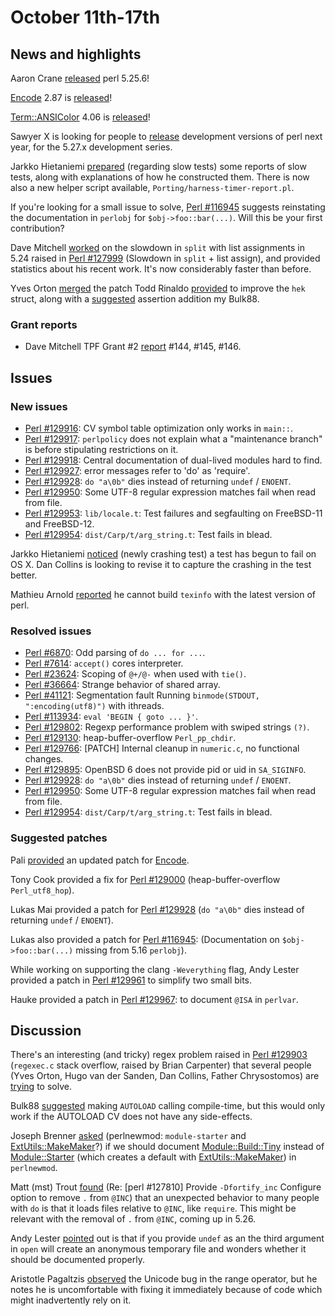 # October 11th-17th

## News and highlights

Aaron Crane
[released](http://nntp.perl.org/group/perl.perl5.porters/240406) perl
5.25.6!

[Encode](http://metacpan.org/pod/Encode) 2.87 is
[released](http://nntp.perl.org/group/perl.perl5.porters/240622)!

[Term::ANSIColor](http://metacpan.org/pod/Term::ANSIColor) 4.06 is
[released](http://nntp.perl.org/group/perl.perl5.porters/240627)!

Sawyer X is looking for people to
[release](http://nntp.perl.org/group/perl.perl5.porters/240418)
development versions of perl next year, for the 5.27.x development
series.

Jarkko Hietaniemi
[prepared](http://nntp.perl.org/group/perl.perl5.porters/240286)
(regarding slow tests) some reports of slow tests, along with
explanations of how he constructed them. There is now also a new helper
script available, `Porting/harness-timer-report.pl`.

If you're looking for a small issue to solve,
[Perl #116945](http://rt.perl.org/Ticket/Display.html?id=116945)
suggests reinstating the documentation in `perlobj` for
`$obj->foo::bar(...)`. Will this be your first contribution?

Dave Mitchell
[worked](http://nntp.perl.org/group/perl.perl5.porters/240437)
on the slowdown in `split` with list assignments in 5.24 raised in
[Perl #127999](http://rt.perl.org/Ticket/Display.html?id=127999)
(Slowdown in `split` + list assign), and provided statistics about his
recent work.  It's now considerably faster than before.

Yves Orton
[merged](http://nntp.perl.org/group/perl.perl5.porters/240500)
the patch Todd Rinaldo
[provided](http://nntp.perl.org/group/perl.perl5.porters/240246)
to improve the `hek` struct, along with a
[suggested](http://nntp.perl.org/group/perl.perl5.porters/240465)
assertion addition my Bulk88.

### Grant reports

* Dave Mitchell TPF Grant \#2
  [report](http://nntp.perl.org/group/perl.perl5.porters/240527)
  \#144, \#145, \#146.

## Issues

### New issues

* [Perl #129916](http://rt.perl.org/Ticket/Display.html?id=129916): CV
  symbol table optimization only works in `main::`.
* [Perl #129917](http://rt.perl.org/Ticket/Display.html?id=129917):
  `perlpolicy` does not explain what a "maintenance branch" is before
  stipulating restrictions on it.
* [Perl #129918](http://rt.perl.org/Ticket/Display.html?id=129918):
  Central documentation of dual-lived modules hard to find.
* [Perl #129927](http://rt.perl.org/Ticket/Display.html?id=129927):
  error messages refer to 'do' as 'require'.
* [Perl #129928](http://rt.perl.org/Ticket/Display.html?id=129928):
  `do "a\0b"` dies instead of returning `undef` / `ENOENT`.
* [Perl #129950](http://rt.perl.org/Ticket/Display.html?id=129950):
  Some UTF-8 regular expression matches fail when read from file.
* [Perl #129953](http://rt.perl.org/Ticket/Display.html?id=129953):
  `lib/locale.t`: Test failures and segfaulting on FreeBSD-11 and
  FreeBSD-12.
* [Perl #129954](http://rt.perl.org/Ticket/Display.html?id=129954):
  `dist/Carp/t/arg_string.t`: Test fails in blead.

Jarkko Hietaniemi
[noticed](http://nntp.perl.org/group/perl.perl5.porters/240480) (newly
crashing test) a test has begun to fail on OS X. Dan Collins is looking
to revise it to capture the crashing in the test better.

Mathieu Arnold
[reported](http://nntp.perl.org/group/perl.perl5.porters/240566) he
cannot build `texinfo` with the latest version of perl.

### Resolved issues

* [Perl #6870](http://rt.perl.org/Ticket/Display.html?id=6870): Odd
  parsing of `do ... for ...`.
* [Perl #7614](http://rt.perl.org/Ticket/Display.html?id=7614):
  `accept()` cores interpreter.
* [Perl #23624](http://rt.perl.org/Ticket/Display.html?id=23624):
  Scoping of `@+/@-` when used with `tie()`.
* [Perl #36664](http://rt.perl.org/Ticket/Display.html?id=36664):
  Strange behavior of shared array.
* [Perl #41121](http://rt.perl.org/Ticket/Display.html?id=41121):
  Segmentation fault Running `binmode(STDOUT, ":encoding(utf8)")`
  with ithreads.
* [Perl #113934](http://rt.perl.org/Ticket/Display.html?id=113934):
  `eval 'BEGIN { goto ... }'`.
* [Perl #129802](http://rt.perl.org/Ticket/Display.html?id=129802):
  Regexp performance problem with swiped strings `(?)`.
* [Perl #129130](http://rt.perl.org/Ticket/Display.html?id=129130):
  heap-buffer-overflow `Perl_pp_chdir`.
* [Perl #129766](http://rt.perl.org/Ticket/Display.html?id=129766):
  \[PATCH\] Internal cleanup in `numeric.c`, no functional changes.
* [Perl #129895](http://rt.perl.org/Ticket/Display.html?id=129895):
  OpenBSD 6 does not provide pid or uid in `SA_SIGINFO`.
* [Perl #129928](http://rt.perl.org/Ticket/Display.html?id=129928):
  `do "a\0b"` dies instead of returning `undef` / `ENOENT`.
* [Perl #129950](http://rt.perl.org/Ticket/Display.html?id=129950):
  Some UTF-8 regular expression matches fail when read from file.
* [Perl #129954](http://rt.perl.org/Ticket/Display.html?id=129954):
  `dist/Carp/t/arg_string.t`: Test fails in blead.

### Suggested patches

Pali [provided](http://nntp.perl.org/group/perl.perl5.porters/240314)
an updated patch for [Encode](http://metacpan.org/pod/Encode).

Tony Cook provided a fix for
[Perl #129000](http://rt.perl.org/Ticket/Display.html?id=129000)
(heap-buffer-overflow `Perl_utf8_hop`).

Lukas Mai provided a patch for
[Perl #129928](http://rt.perl.org/Ticket/Display.html?id=129928)
(`do "a\0b"` dies instead of returning `undef` / `ENOENT`).

Lukas also provided a patch for
[Perl #116945](http://rt.perl.org/Ticket/Display.html?id=116945):
(Documentation on `$obj->foo::bar(...)` missing from 5.16 `perlobj`).

While working on supporting the clang `-Weverything` flag, Andy
Lester provided a patch
in [Perl #129961](http://rt.perl.org/Ticket/Display.html?id=129961)
to simplify two small bits.

Hauke provided a patch in
[Perl #129967](http://rt.perl.org/Ticket/Display.html?id=129967):
to document `@ISA` in `perlvar`.

## Discussion

There's an interesting (and tricky) regex problem raised in
[Perl #129903](http://rt.perl.org/Ticket/Display.html?id=129903)
(`regexec.c` stack overflow, raised by Brian Carpenter) that several
people (Yves Orton, Hugo van der Sanden, Dan Collins, Father
Chrysostomos) are
[trying](http://nntp.perl.org/group/perl.perl5.porters/240328) to
solve.

Bulk88
[suggested](http://nntp.perl.org/group/perl.perl5.porters/240468)
making `AUTOLOAD` calling compile-time, but this would only work if the
AUTOLOAD CV does not have any side-effects.

Joseph Brenner
[asked](http://nntp.perl.org/group/perl.perl5.porters/240466)
(perlnewmod: `module-starter` and
[ExtUtils::MakeMaker](http://metacpan.org/pod/ExtUtils::MakeMaker)?) if
we should document
[Module::Build::Tiny](http://metacpan.org/pod/Module::Build::Tiny)
instead of [Module::Starter](http://metacpan.org/pod/Module::Starter)
(which creates a default with
[ExtUtils::MakeMaker](http://metacpan.org/pod/ExtUtils::MakeMaker)) in
`perlnewmod`.

Matt (mst) Trout
[found](http://nntp.perl.org/group/perl.perl5.porters/240416) (Re:
\[perl \#127810\] Provide `-Dfortify_inc` Configure option to remove `.`
from `@INC`) that an unexpected behavior to many people with `do` is
that it loads files relative to `@INC`, like `require`. This might be
relevant with the removal of `.` from `@INC`, coming up in 5.26.

Andy Lester
[pointed](http://nntp.perl.org/group/perl.perl5.porters/240591)
out is that if you provide `undef` as an the third argument in `open`
will create an anonymous temporary file and wonders whether it should
be documented properly.

Aristotle Pagaltzis
[observed](http://nntp.perl.org/group/perl.perl5.porters/240609)
the Unicode bug in the range operator, but he notes he is uncomfortable
with fixing it immediately because of code which might inadvertently
rely on it.
